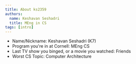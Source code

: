 ```yaml
---
title: About ks2359
authors:
  name: Keshavan Seshadri
  title: MEng in CS
tags: [intro]
---
```


- Name/Nickname: Keshavan Seshadri (K7)
- Program you're in at Cornell: MEng CS
- Last TV show you binged, or a movie you watched: Friends
- Worst CS Topic: Computer Architecture

